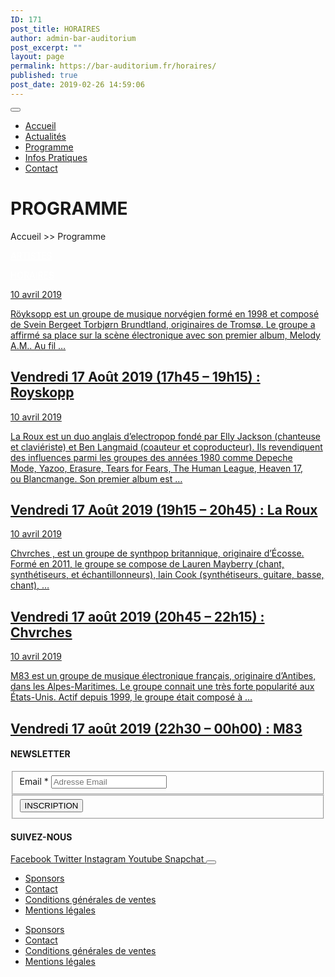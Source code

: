 ```yaml
---
ID: 171
post_title: HORAIRES
author: admin-bar-auditorium
post_excerpt: ""
layout: page
permalink: https://bar-auditorium.fr/horaires/
published: true
post_date: 2019-02-26 14:59:06
---
```

<button id="elementor-menu-toggle"></button>

<nav itemtype="http://schema.org/SiteNavigationElement" itemscope="itemscope" id="elementor-navigation" role="navigation" aria-label="Elementor Menu">
<ul id="elementor-navmenu">
 	<li><a href="https://bar-auditorium.fr/">Accueil</a></li>
 	<li><a href="https://bar-auditorium.fr/actualites-bar-auditorium/">Actualités</a></li>
 	<li><a href="https://bar-auditorium.fr/artistes/">Programme</a></li>
 	<li><a href="https://bar-auditorium.fr/infos-pratiques/">Infos Pratiques</a></li>
 	<li><a href="https://bar-auditorium.fr/contact/">Contact</a></li>
</ul>
</nav>
<h1>PROGRAMME</h1>
Accueil &gt;&gt; Programme

<a style="color: #ffffff;" href="https://bar-auditorium.fr/artistes/">ARTISTES</a>

<a style="color: #ffffff;" href="https://bar-auditorium.fr/horaires/">HORAIRES</a>

<article>
        <a href="https://bar-auditorium.fr/vendredi-17-aout-2019-17h45-19h15-royskopp/" title="Vendredi 17 Août 2019 (17h45 – 19h15) : Royskopp">
<time datetime="10 avril 2019">10 avril 2019</time>

Röyksopp&nbsp;est un&nbsp;groupe de musique&nbsp;norvégien&nbsp;formé en 1998 et composé de&nbsp;Svein Bergeet&nbsp;Torbjørn Brundtland, originaires de&nbsp;Tromsø. Le groupe a affirmé sa place sur la scène électronique avec son premier album,&nbsp;Melody A.M.. Au fil …
<h2>Vendredi 17 Août 2019 (17h45 – 19h15) : Royskopp</h2>
</a><a href="https://bar-auditorium.fr/vendredi-17-aout-2019-17h45-19h15-royskopp/" title="Vendredi 17 Août 2019 (17h45 – 19h15) : Royskopp"></a><a href="https://bar-auditorium.fr/vendredi-17-aout-2019-17h45-19h15-royskopp/" title="Vendredi 17 Août 2019 (17h45 – 19h15) : Royskopp"></a><a href="https://bar-auditorium.fr/vendredi-17-aout-2019-17h45-19h15-royskopp/" title="Vendredi 17 Août 2019 (17h45 – 19h15) : Royskopp">                    </a>
</article>
<article>
        <a href="https://bar-auditorium.fr/vendredi-17-aout-2019-19h15-20h45-la-roux/" title="Vendredi 17 Août 2019 (19h15 – 20h45) : La Roux">
<time datetime="10 avril 2019">10 avril 2019</time>

La Roux&nbsp;est un&nbsp;duo&nbsp;anglais&nbsp;d’electropop&nbsp;fondé par&nbsp;Elly Jackson&nbsp;(chanteuse et claviériste) et&nbsp;Ben Langmaid&nbsp;(coauteur et coproducteur). Ils revendiquent des influences parmi les groupes des&nbsp;années 1980&nbsp;comme&nbsp;Depeche Mode,&nbsp;Yazoo,&nbsp;Erasure,&nbsp;Tears for Fears,&nbsp;The Human League,&nbsp;Heaven 17, ou&nbsp;Blancmange. Son premier album&nbsp;est …
<h2>Vendredi 17 Août 2019 (19h15 – 20h45) : La Roux</h2>
</a><a href="https://bar-auditorium.fr/vendredi-17-aout-2019-19h15-20h45-la-roux/" title="Vendredi 17 Août 2019 (19h15 – 20h45) : La Roux"></a><a href="https://bar-auditorium.fr/vendredi-17-aout-2019-19h15-20h45-la-roux/" title="Vendredi 17 Août 2019 (19h15 – 20h45) : La Roux"></a><a href="https://bar-auditorium.fr/vendredi-17-aout-2019-19h15-20h45-la-roux/" title="Vendredi 17 Août 2019 (19h15 – 20h45) : La Roux">                    </a>
</article>
<article>
        <a href="https://bar-auditorium.fr/vendredi-17-aout-2019-20h45-22h15-chvrches/" title="Vendredi 17 août 2019 (20h45 – 22h15) : Chvrches">
<time datetime="10 avril 2019">10 avril 2019</time>

Chvrches , est un groupe de synthpop britannique, originaire d’Écosse. Formé en 2011, le groupe se compose de Lauren Mayberry (chant, synthétiseurs, et échantillonneurs), Iain Cook (synthétiseurs, guitare, basse, chant), …
<h2>Vendredi 17 août 2019 (20h45 – 22h15) : Chvrches</h2>
</a><a href="https://bar-auditorium.fr/vendredi-17-aout-2019-20h45-22h15-chvrches/" title="Vendredi 17 août 2019 (20h45 – 22h15) : Chvrches"></a><a href="https://bar-auditorium.fr/vendredi-17-aout-2019-20h45-22h15-chvrches/" title="Vendredi 17 août 2019 (20h45 – 22h15) : Chvrches"></a><a href="https://bar-auditorium.fr/vendredi-17-aout-2019-20h45-22h15-chvrches/" title="Vendredi 17 août 2019 (20h45 – 22h15) : Chvrches">                    </a>
</article>
<article>
        <a href="https://bar-auditorium.fr/vendredi-17-aout-2019-22h30-00h00-m83/" title="Vendredi 17 août 2019 (22h30 – 00h00) :  M83">
<time datetime="10 avril 2019">10 avril 2019</time>

M83 est un groupe de musique électronique français, originaire d’Antibes, dans les Alpes-Maritimes. Le groupe connait une très forte popularité aux États-Unis. Actif depuis 1999, le groupe était composé à …
<h2>Vendredi 17 août 2019 (22h30 – 00h00) :  M83</h2>
</a><a href="https://bar-auditorium.fr/vendredi-17-aout-2019-22h30-00h00-m83/" title="Vendredi 17 août 2019 (22h30 – 00h00) :  M83"></a><a href="https://bar-auditorium.fr/vendredi-17-aout-2019-22h30-00h00-m83/" title="Vendredi 17 août 2019 (22h30 – 00h00) :  M83"></a><a href="https://bar-auditorium.fr/vendredi-17-aout-2019-22h30-00h00-m83/" title="Vendredi 17 août 2019 (22h30 – 00h00) :  M83">                    </a>
</article>
<h4>NEWSLETTER</h4>
<form action="https://bar-auditorium.fr/wp-admin/admin-post.php" method="post" name="content-form-65fbfee8" id="content-form-65fbfee8"><input type="hidden" id="_wpnonce_newsletter" name="_wpnonce_newsletter" value="9f962d2564"><input type="hidden" name="_wp_http_referer" value="/wp-admin/admin-ajax.php"><input type="hidden" name="action" value="content_form_submit"><input type="hidden" name="form-type" value="newsletter"><input type="hidden" name="form-builder" value="elementor"><input type="hidden" name="post-id" value="461"><input type="hidden" name="form-id" value="65fbfee8">
<fieldset>
            <label for="data[65fbfee8][email]">
Email *            </label>
<input type="text" name="data[65fbfee8][email]" id="data[65fbfee8][email]" required="required" placeholder="Adresse Email"></fieldset>
<fieldset>
            <button type="submit" name="submit" value="submit-newsletter-65fbfee8">
INSCRIPTION                            </button></fieldset>
</form>
<h4>SUIVEZ-NOUS</h4>
<a href="https://www.facebook.com/barauditorium/" target="_blank" rel="noopener noreferrer">
Facebook
</a>
<a href="" target="_blank" rel="noopener noreferrer">
Twitter
</a>
<a href="" target="_blank" rel="noopener noreferrer">
Instagram
</a>
<a href="" target="_blank" rel="noopener noreferrer">
Youtube
</a>
<a href="" target="_blank" rel="noopener noreferrer">
Snapchat
</a>
<button id="elementor-menu-toggle"></button>

<nav itemtype="http://schema.org/SiteNavigationElement" itemscope="itemscope" id="elementor-navigation" role="navigation" aria-label="Elementor Menu">
<ul id="elementor-navmenu">
 	<li><a href="https://bar-auditorium.fr/sponsors/">Sponsors</a></li>
 	<li><a href="https://bar-auditorium.fr/contact/">Contact</a></li>
 	<li><a href="https://bar-auditorium.fr/conditions-generales-de-ventes/">Conditions générales de ventes</a></li>
 	<li><a href="https://bar-auditorium.fr/mentions-legales/">Mentions légales</a></li>
</ul>
</nav>
<nav itemtype="http://schema.org/SiteNavigationElement" itemscope="itemscope" id="cbp-hsmenu-wrapper">
<ul id="mega-menu">
 	<li><a href="https://bar-auditorium.fr/sponsors/">Sponsors</a></li>
 	<li><a href="https://bar-auditorium.fr/contact/">Contact</a></li>
 	<li><a href="https://bar-auditorium.fr/conditions-generales-de-ventes/">Conditions générales de ventes</a></li>
 	<li><a href="https://bar-auditorium.fr/mentions-legales/">Mentions légales</a></li>
</ul>
</nav>